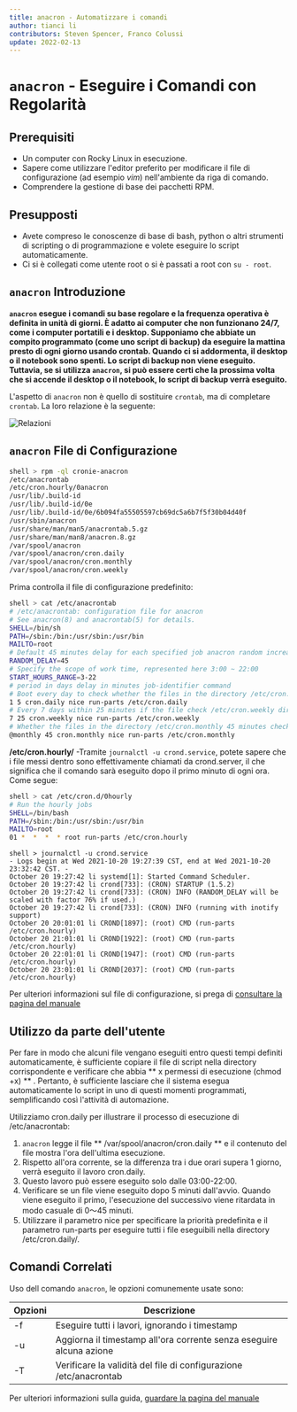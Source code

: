 ```yaml
---
title: anacron - Automatizzare i comandi
author: tianci li
contributors: Steven Spencer, Franco Colussi
update: 2022-02-13
---
```


# `anacron` - Eseguire i Comandi con Regolarità

## Prerequisiti

* Un computer con Rocky Linux in esecuzione.
* Sapere come utilizzare l'editor preferito per modificare il file di configurazione (ad esempio *vim*) nell'ambiente da riga di comando.
* Comprendere la gestione di base dei pacchetti RPM.

## Presupposti

* Avete compreso le conoscenze di base di bash, python o altri strumenti di scripting o di programmazione e volete eseguire lo script automaticamente.
* Ci si è collegati come utente root o si è passati a root con `su - root`.

## `anacron` Introduzione

**`anacron` esegue i comandi su base regolare e la frequenza operativa è definita in unità di giorni. È adatto ai computer che non funzionano 24/7, come i computer portatili e i desktop. Supponiamo che abbiate un compito programmato (come uno script di backup) da eseguire la mattina presto di ogni giorno usando crontab. Quando ci si addormenta, il desktop o il notebook sono spenti. Lo script di backup non viene eseguito. Tuttavia, se si utilizza `anacron`, si può essere certi che la prossima volta che si accende il desktop o il notebook, lo script di backup verrà eseguito.**

L'aspetto di `anacron` non è quello di sostituire `crontab`, ma di completare `crontab`. La loro relazione è la seguente:

![ Relazioni ](../images/anacron_01.png)

## `anacron` File di Configurazione

```bash
shell > rpm -ql cronie-anacron
/etc/anacrontab
/etc/cron.hourly/0anacron
/usr/lib/.build-id
/usr/lib/.build-id/0e
/usr/lib/.build-id/0e/6b094fa55505597cb69dc5a6b7f5f30b04d40f
/usr/sbin/anacron
/usr/share/man/man5/anacrontab.5.gz
/usr/share/man/man8/anacron.8.gz
/var/spool/anacron
/var/spool/anacron/cron.daily
/var/spool/anacron/cron.monthly
/var/spool/anacron/cron.weekly
```

Prima controlla il file di configurazione predefinito:
```bash
shell > cat /etc/anacrontab
# /etc/anacrontab: configuration file for anacron
# See anacron(8) and anacrontab(5) for details.
SHELL=/bin/sh
PATH=/sbin:/bin:/usr/sbin:/usr/bin
MAILTO=root
# Default 45 minutes delay for each specified job anacron random increase 0-45 minutes.
RANDOM_DELAY=45
# Specify the scope of work time, represented here 3:00 ~ 22:00
START_HOURS_RANGE=3-22
# period in days delay in minutes job-identifier command
# Boot every day to check whether the files in the directory /etc/cron.daily be executed in 5 minutes, if not executed today, then to the next
1 5 cron.daily nice run-parts /etc/cron.daily
# Every 7 days within 25 minutes if the file check /etc/cron.weekly directory is executed after boot, if not executed within a week, it will be executed next
7 25 cron.weekly nice run-parts /etc/cron.weekly
# Whether the files in the directory /etc/cron.monthly 45 minutes checking is performed after every start for a month
@monthly 45 cron.monthly nice run-parts /etc/cron.monthly
```

**/etc/cron.hourly/** -Tramite `journalctl -u crond.service`, potete sapere che i file messi dentro sono effettivamente chiamati da crond.server, il che significa che il comando sarà eseguito dopo il primo minuto di ogni ora. Come segue:

```bash
shell > cat /etc/cron.d/0hourly
# Run the hourly jobs
SHELL=/bin/bash
PATH=/sbin:/bin:/usr/sbin:/usr/bin
MAILTO=root
01 *  *  *  * root run-parts /etc/cron.hourly
```
```
shell > journalctl -u crond.service
- Logs begin at Wed 2021-10-20 19:27:39 CST, end at Wed 2021-10-20 23:32:42 CST. -
October 20 19:27:42 li systemd[1]: Started Command Scheduler.
October 20 19:27:42 li crond[733]: (CRON) STARTUP (1.5.2)
October 20 19:27:42 li crond[733]: (CRON) INFO (RANDOM_DELAY will be scaled with factor 76% if used.)
October 20 19:27:42 li crond[733]: (CRON) INFO (running with inotify support)
October 20 20:01:01 li CROND[1897]: (root) CMD (run-parts /etc/cron.hourly)
October 20 21:01:01 li CROND[1922]: (root) CMD (run-parts /etc/cron.hourly)
October 20 22:01:01 li CROND[1947]: (root) CMD (run-parts /etc/cron.hourly)
October 20 23:01:01 li CROND[2037]: (root) CMD (run-parts /etc/cron.hourly)

```

Per ulteriori informazioni sul file di configurazione, si prega di [consultare la pagina del manuale](https://man7.org/linux/man-pages/man5/anacrontab.5.html)

## Utilizzo da parte dell'utente

Per fare in modo che alcuni file vengano eseguiti entro questi tempi definiti automaticamente, è sufficiente copiare il file di script nella directory corrispondente e verificare che abbia ** x permessi di esecuzione (chmod +x) ** . Pertanto, è sufficiente lasciare che il sistema esegua automaticamente lo script in uno di questi momenti programmati, semplificando così l'attività di automazione.

Utilizziamo cron.daily per illustrare il processo di esecuzione di /etc/anacrontab:

1. `anacron` legge il file ** /var/spool/anacron/cron.daily ** e il contenuto del file mostra l'ora dell'ultima esecuzione.
2. Rispetto all'ora corrente, se la differenza tra i due orari supera 1 giorno, verrà eseguito il lavoro cron.daily.
3. Questo lavoro può essere eseguito solo dalle 03:00-22:00.
4. Verificare se un file viene eseguito dopo 5 minuti dall'avvio. Quando viene eseguito il primo, l'esecuzione del successivo viene ritardata in modo casuale di 0～45 minuti.
5. Utilizzare il parametro nice per specificare la priorità predefinita e il parametro run-parts per eseguire tutti i file eseguibili nella directory /etc/cron.daily/.

## Comandi Correlati

Uso dell comando `anacron`, le opzioni comunemente usate sono:

| Opzioni | Descrizione                                                         |
| ------- | ------------------------------------------------------------------- |
| -f      | Eseguire tutti i lavori, ignorando i timestamp                      |
| -u      | Aggiorna il timestamp all'ora corrente senza eseguire alcuna azione |
| -T      | Verificare la validità del file di configurazione /etc/anacrontab   |

Per ulteriori informazioni sulla guida, [guardare la pagina del manuale](https://man7.org/linux/man-pages/man8/anacron.8.html)
